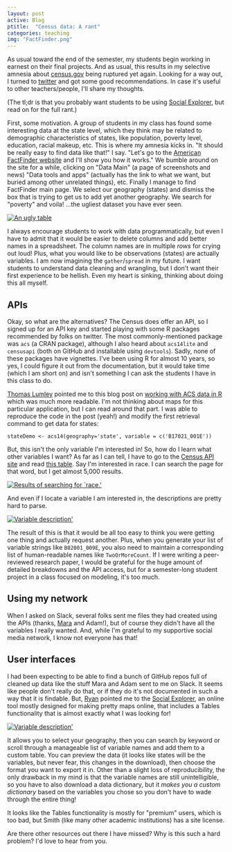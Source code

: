 ```yaml
---
layout: post
active: Blog
ptitle:  "Census data: A rant" 
categories: teaching
img: "FactFinder.png"
---
```



As usual toward the end of the semester, my students begin working in earnest on their final projects. And as usual, this results in my selective amnesia about [census.gov](http://www.census.gov) being ruptured yet again. Looking for a way out, I turned to [twitter](https://twitter.com/AmeliaMN/status/798620977202663424) and got some good recommendations. In case it's useful to other teachers/people, I'll share my thoughts. 

(The tl;dr is that you probably want students to be using [Social Explorer](http://www.socialexplorer.com/), but read on for the full rant.)

<!--more-->

First, some motivation. A group of students in my class has found some interesting data at the state level, which they think may be related to demographic characteristics of states, like population, poverty level, education, racial makeup, etc. This is where my amnesia kicks in. "It should be really easy to find data like that!" I say. "Let's go to the [American FactFinder website](http://factfinder.census.gov/) and I'll show you how it works." We bumble around on the site for a while, clicking on "Data Main" (a page of screenshots and news) "Data tools and apps" (actually has the link to what we want, but buried among other unrelated things), etc. Finally I manage to find FactFinder main page. We select our geography (states) and dismiss the box that is trying to get us to add yet another geography. We search for "poverty" and voila! ...the ugliest dataset you have ever seen.

<a class="thumb" href="https://factfinder.census.gov/faces/tableservices/jsf/pages/productview.xhtml?pid=ACS_14_5YR_S1701&prodType=table"><img src="{{ site.baseurl }}/img/FactFinder.png" class="img-responsive" alt="An ugly table"></a>

I always encourage students to work with data programmatically, but even I have to admit that it would be easier to delete columns and add better names in a spreadsheet. The column names are in multiple *rows* for crying out loud! Plus, what you would like to be observations (states) are actually variables. I am now imagining the `gather`/`spread` in my future. I want students to understand data cleaning and wrangling, but I don't want their first experience to be hellish. Even my heart is sinking, thinking about doing this all myself. 

## APIs

Okay, so what are the alternatives? The Census does offer an API, so I signed up for an API key and started playing with some R packages recommended by folks on twitter. The most commonly-mentioned package was `acs` (a CRAN package), although I also heard about `acs14lite` and `censusapi` (both on GitHub and installable using `devtools`). Sadly, none of these packages have vignettes. I've been using R for almost 10 years, so yes, I could figure it out from the documentation, but it would take time (which I am short on) and isn't something I can ask the students I have in this class to do. 

[Thomas Lumley](http://www.statschat.org.nz/) pointed me to this blog post on [working with ACS data in R](http://dlab.berkeley.edu/blog/season-sharing-data-working-newly-released-census-2010-2014-acs-5-year-data-r) which was much more readable. I'm not thinking about maps for this particular application, but I can read around that part. I was able to reproduce the code in the post (yeah!) and modify the first retrieval command to get data for states:

```
stateDemo <- acs14(geography='state', variable = c('B17021_001E'))
```

But, this isn't the only variable I'm interested in! So, how do I learn what other variables I want? As far as I can tell, I have to go to the [Census API site](http://api.census.gov/) and read [this table](http://api.census.gov/data/2015/acs1/variables.html). Say I'm interested in race. I can search the page for that word, but I get almost 5,000 results. 

<a class="thumb" href=""><img src="{{ site.baseurl }}/img/RaceSearch.png" class="img-responsive" alt="Results of searching for `race.'"></a>


And even if I locate a variable I am interested in, the descriptions are pretty hard to parse. 

<a class="thumb" href=""><img src="{{ site.baseurl }}/img/VariableDescription.png" class="img-responsive" alt="Variable description'"></a>

The result of this is that it would be all too easy to think you were getting one thing and actually request another. Plus, when you generate your list of variable strings like `B02001_009E`, you also need to maintain a corresponding list of human-readable names like `TwoOrMoreCount`. If I were writing a peer-reviewed research paper, I would be grateful for the huge amount of detailed breakdowns and the API access, but for a semester-long student project in a class focused on modeling, it's too much. 

## Using my network

When I asked on Slack, several folks sent me files they had created using the APIs (thanks, [Mara](https://twitter.com/dataandme) and Adam!), but of course they didn't have all the variables I really wanted. And, while I'm grateful to my supportive social media network, I know not everyone has that! 

## User interfaces

I had been expecting to be able to find a bunch of GitHub repos full of cleaned up data like the stuff Mara and Adam sent to me on Slack. It seems like people don't really do that, or if they do it's not documented in such a way that it is findable. But, [Ryan](https://twitter.com/ryan_boyer2) pointed me to the [Social Explorer](http://www.socialexplorer.com/), an online tool mostly designed for making pretty maps online, that includes a Tables functionality that is almost exactly what I was looking for!

<a class="thumb" href="http://www.socialexplorer.com/tables/C2010"><img src="{{ site.baseurl }}/img/SocialExplorer.png" class="img-responsive" alt="Variable description'"></a>

It allows you to select your geography, then you can search by keyword or scroll through a manageable list of variable names and add them to a custom table. You can preview the data (it looks like states will be the variables, but never fear, this changes in the download), then choose the format you want to export it in. Other than a slight loss of reproducibility, the only drawback in my mind is that the variable names are still unintelligible, so you have to also download a data dictionary, but it *makes you a custom dictionary* based on the variables you chose so you don't have to wade through the entire thing!

It looks like the Tables functionality is mostly for "premium" users, which is too bad, but Smith (like many other academic institutions) has a site license. 

Are there other resources out there I have missed? Why is this such a hard problem? I'd love to hear from you. 